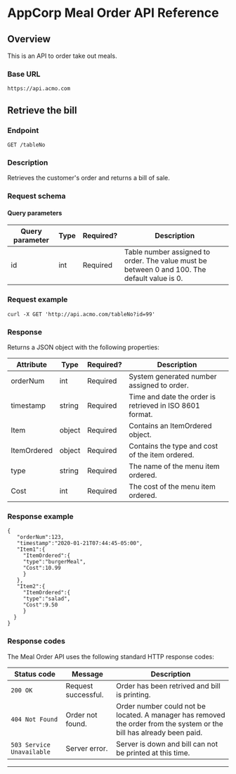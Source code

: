 # AppCorp Meal Order API Reference

## Overview

This is an API to order take out meals.

### Base URL

```
https://api.acmo.com
```

## Retrieve the bill

### Endpoint

```
GET /tableNo
```

### Description

Retrieves the customer's order and returns a bill of sale. 

### Request schema

#### Query parameters

| Query parameter | Type | Required? | Description                             |
|-----------------|------|-----------|-----------------------------------------|
| id | int  | Required  | Table number assigned to order. The value must be between 0 and 100. The default value is 0. |

### Request example

```
curl -X GET 'http://api.acmo.com/tableNo?id=99'
```

### Response
Returns a JSON object with the following properties:

| Attribute | Type   | Required? | Description                  |
|-----------|--------|-----------|------------------------------|
| orderNum  | int | Required  | System generated number assigned to order. |
| timestamp | string | Required  | Time and date the order is retrieved in ISO 8601 format. |
| Item | object | Required | Contains an ItemOrdered object. |
| ItemOrdered | object | Required  | Contains the type and cost of the item ordered. |
| type | string | Required  | The name of the menu item ordered. |
| Cost | int | Required  | The cost of the menu item ordered. |

### Response example

```
{
   "orderNum":123,
   "timestamp":"2020-01-21T07:44:45-05:00",
   "Item1":{
     "ItemOrdered":{
     "type":"burgerMeal",
     "Cost":10.99
     }
   },
   "Item2":{
     "ItemOrdered":{
     "type":"salad",
     "Cost":9.50
     }
  }
}
```

### Response codes

The Meal Order API uses the following standard HTTP response codes:

| Status code | Message           | Description   |
|-------------|-------------------|---------------|
| `200 OK`    | Request successful. | Order has been retrived and bill is printing. |
| `404 Not Found` | Order not found. | Order number could not be located. A manager has removed the order from the system or the bill has already been paid. |
| `503 Service Unavailable` | Server error. | Server is down and bill can not be printed at this time. |

---
